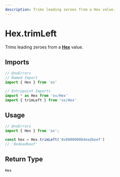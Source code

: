 ```yaml
---
description: Trims leading zeroes from a Hex value.
---
```


# Hex.trimLeft

Trims leading zeroes from a **[Hex](/api/bytes)** value.

## Imports

```ts twoslash
// @noErrors
// Named Import 
import { Hex } from 'ox'

// Entrypoint Imports
import * as Hex from 'ox/Hex'
import { trimLeft } from 'ox/Hex'
```

## Usage

```ts twoslash
// @noErrors
import { Hex } from 'ox';

const hex = Hex.trimLeft('0x00000000deadbeef')
// '0xdeadbeef'
```

## Return Type

`Hex`
